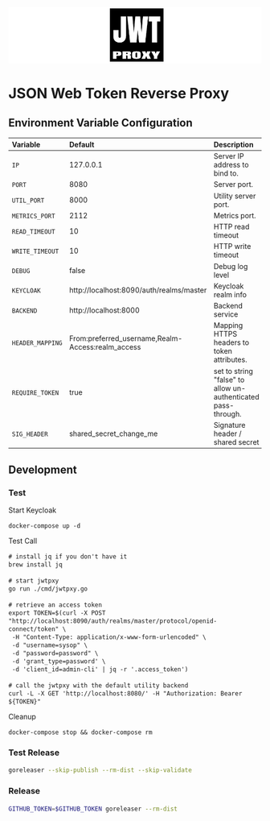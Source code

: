 ![jwtpxy.jpg](jwtpxy.png)

# JSON Web Token Reverse Proxy

## Environment Variable Configuration

| Variable         | Default                                           | Description                                                   |
|:-----------------|:--------------------------------------------------|:--------------------------------------------------------------|
| `IP`             | 127.0.0.1                                         | Server IP address to bind to.                                 |
| `PORT`           | 8080                                              | Server port.                                                  |
| `UTIL_PORT`      | 8000                                              | Utility server port.                                          |
| `METRICS_PORT`   | 2112                                              | Metrics port.                                                 |
| `READ_TIMEOUT`   | 10                                                | HTTP read timeout                                             |
| `WRITE_TIMEOUT`  | 10                                                | HTTP write timeout                                            |
| `DEBUG`          | false                                             | Debug log level                                               |
| `KEYCLOAK`       | http://localhost:8090/auth/realms/master          | Keycloak realm info                                           |
| `BACKEND`        | http://localhost:8000                             | Backend service                                               |
| `HEADER_MAPPING` | From:preferred_username,Realm-Access:realm_access | Mapping HTTPS headers to token attributes.                    |
| `REQUIRE_TOKEN`  | true                                              | set to string "false" to allow un-authenticated pass-through. |
| `SIG_HEADER`     | shared_secret_change_me                           | Signature header / shared secret                              |
## Development

### Test

Start Keycloak
```shell script
docker-compose up -d
```

Test Call
```shell script
# install jq if you don't have it
brew install jq

# start jwtpxy
go run ./cmd/jwtpxy.go 

# retrieve an access token
export TOKEN=$(curl -X POST "http://localhost:8090/auth/realms/master/protocol/openid-connect/token" \
 -H "Content-Type: application/x-www-form-urlencoded" \
 -d "username=sysop" \
 -d "password=password" \
 -d 'grant_type=password' \
 -d 'client_id=admin-cli' | jq -r '.access_token')
 
# call the jwtpxy with the default utility backend
curl -L -X GET 'http://localhost:8080/' -H "Authorization: Bearer ${TOKEN}"
```

Cleanup
```shell script
docker-compose stop && docker-compose rm
```

### Test Release

```bash
goreleaser --skip-publish --rm-dist --skip-validate
```

### Release

```bash
GITHUB_TOKEN=$GITHUB_TOKEN goreleaser --rm-dist
```
